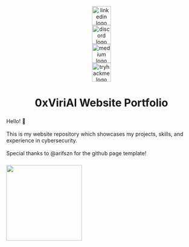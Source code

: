<div align="center">
  <a href="https://www.linkedin.com/in/djcastilloii/" target="_blank">
    <img src="https://img.shields.io/static/v1?message=LinkedIn&logo=linkedin&label=&color=0077B5&logoColor=white&labelColor=&style=flat" height="50" alt="linkedin logo"  />
  </a>
  <br>
  <a href="https://discord.com/minwu_404" target="_blank">
    <img src="https://img.shields.io/static/v1?message=Discord&logo=discord&label=&color=7289DA&logoColor=white&labelColor=&style=flat" height="50" alt="discord logo"  />
  </a>
  <br>
  <a href="https://medium.com/@0xvirial" target="_blank">
    <img src="https://img.shields.io/static/v1?message=Medium&logo=medium&label=&color=12100E&logoColor=white&labelColor=&style=flat" height="50" alt="medium logo"  />
  </a>
  <br>
  <a href="https://tryhackme.com/p/viriumAlnasl" target="_blank">
    <img src="https://img.shields.io/static/v1?message=TryHackMe&logo=tryhackme&label=&color=88cc14&logoColor=white&labelColor=&style=flat" height="50" alt="tryhackme logo"  />
  </a>
</div>

###

<h1 align="center">0xViriAl Website Portfolio</h1>

###

<p align="left">Hello! 🚀  <br><br>This is my website repository which showcases my projects, skills, and experience in cybersecurity.<br><br>Special thanks to @arifszn for the github page template!</p>

###

<img align="left" height="200" src="https://media.giphy.com/media/v1.Y2lkPTc5MGI3NjExaWlqenA2aWJsYnFxMHoxdHBhaTI1cWVjNmNvZ2h3ZzcwNWo2Mmx1ZyZlcD12MV9naWZzX3NlYXJjaCZjdD1n/AtqzXIBKYFQg8gpdgD/giphy.gif"  />

###
